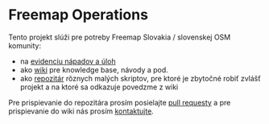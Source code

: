 # Freemap Operations

Tento projekt slúži pre potreby Freemap Slovakia / slovenskej OSM komunity:

* na [evidenciu nápadov a úloh](https://github.com/FreemapSlovakia/freemap-operations/issues)
* ako [wiki](https://github.com/FreemapSlovakia/freemap-operations/wiki) pre knowledge base, návody a pod.
* ako [repozitár](https://github.com/FreemapSlovakia/freemap-operations) rôznych malých skriptov, pre ktoré je zbytočné robiť zvlášť projekt a na ktoré sa odkazuje povedzme z wiki

Pre prispievanie do repozitára prosím posielajte [pull requesty](https://github.com/FreemapSlovakia/freemap-operations/pulls) a pre prispievanie do wiki nás prosím [kontaktujte](freemap@freemap.sk).
